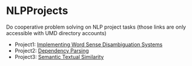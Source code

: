 # NLPProjects
Do cooperative problem solving on NLP project tasks (those links are only accessible with UMD directory accounts)

 - Project1: [Implementing Word Sense Disambiguation Systems](Project1)
 - Project2: [Dependency Parsing](Project2)
 - Project3: [Semantic Textual Similarity](Project3)
